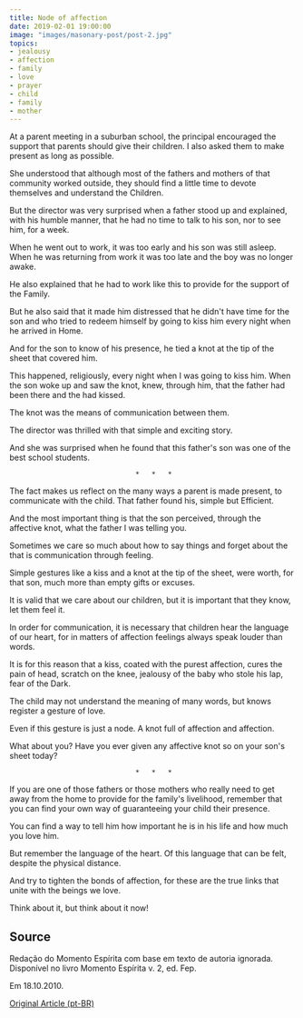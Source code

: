```yaml
---
title: Node of affection
date: 2019-02-01 19:00:00
image: "images/masonary-post/post-2.jpg"
topics: 
- jealousy
- affection
- family
- love
- prayer
- child
- family
- mother
---
```


At a parent meeting in a suburban school, the principal encouraged the
support that parents should give their children. I also asked them to make
present as long as possible.

She understood that although most of the fathers and mothers of that community
worked outside, they should find a little time to devote themselves and understand the
Children.

But the director was very surprised when a father stood up and explained, with
his humble manner, that he had no time to talk to his son, nor to see him,
for a week.

When he went out to work, it was too early and his son was still asleep.
When he was returning from work it was too late and the boy was no longer awake.

He also explained that he had to work like this to provide for the support of the
Family.

But he also said that it made him distressed that he didn't have time for the
son and who tried to redeem himself by going to kiss him every night when he arrived in
Home.

And for the son to know of his presence, he tied a knot at the tip of the sheet
that covered him.

This happened, religiously, every night when I was going to kiss him. When the
son woke up and saw the knot, knew, through him, that the father had been there and the
had kissed.

The knot was the means of communication between them.

The director was thrilled with that simple and exciting story.

And she was surprised when he found that this father's son was one of the best
school students.

                                   *   *   *

The fact makes us reflect on the many ways a parent is made
present, to communicate with the child. That father found his, simple but
Efficient.

And the most important thing is that the son perceived, through the affective knot, what the father
I was telling you.

Sometimes we care so much about how to say things and forget about the
that is communication through feeling.

Simple gestures like a kiss and a knot at the tip of the sheet, were worth, for that
son, much more than empty gifts or excuses.

It is valid that we care about our children, but it is important that they
know, let them feel it.

In order for communication, it is necessary that children hear the language of our
heart, for in matters of affection feelings always speak louder than
words.

It is for this reason that a kiss, coated with the purest affection, cures the pain of
head, scratch on the knee, jealousy of the baby who stole his lap, fear of the
Dark.

The child may not understand the meaning of many words, but knows
register a gesture of love.

Even if this gesture is just a node. A knot full of affection and affection.

What about you? Have you ever given any affective knot so on your son's sheet today?

                                   *   *   *

If you are one of those fathers or those mothers who really need to get away from the
home to provide for the family's livelihood, remember that you can find your
own way of guaranteeing your child their presence.

You can find a way to tell him how important he is in his
life and how much you love him.

But remember the language of the heart. Of this language that can be felt,
despite the physical distance.

And try to tighten the bonds of affection, for these are the true links that
unite with the beings we love.

Think about it, but think about it now!



## Source
Redação do Momento Espírita com base em texto de autoria ignorada.
Disponível no livro Momento Espírita v. 2, ed. Fep.

Em 18.10.2010.


[Original Article (pt-BR)](http://momento.com.br/pt/ler_texto.php?id=422)
